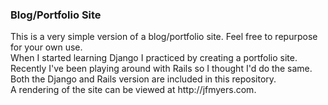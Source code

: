<h3>Blog/Portfolio Site</h3>
This is a very simple version of a blog/portfolio site. Feel free to repurpose for your own use. 
<br>
When I started learning Django I practiced by creating a portfolio site. Recently I've been playing around with Rails so I thought I'd do the same. Both the Django and Rails version are included in this repository.
<br>
A rendering of the site can be viewed at <a>http://jfmyers.com</a>. 